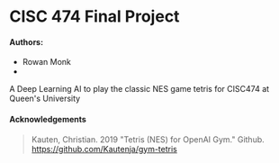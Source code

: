 # CISC 474 Final Project

#### Authors:

- Rowan Monk
- 

A Deep Learning AI to play the classic NES game tetris for CISC474 at Queen's University

#### Acknowledgements 


> Kauten, Christian. 2019 "Tetris (NES) for OpenAI Gym." Github.  
> https://github.com/Kautenja/gym-tetris

